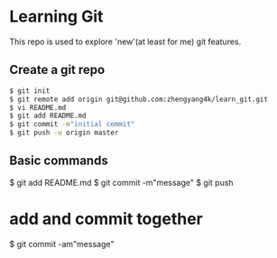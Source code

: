 Learning Git
===

This repo is used to explore 'new'(at least for me) git features.


## Create a git repo

```bash
$ git init
$ git remote add origin git@github.com:zhengyang4k/learn_git.git
$ vi README.md
$ git add README.md
$ git commit -m"initial commit"
$ git push -u origin master
```

## Basic commands
$ git add README.md
$ git commit -m"message"
$ git push
# add and commit together
$ git commit -am"message"

